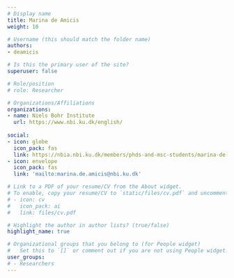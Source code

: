 ```yaml
---
# Display name
title: Marina de Amicis
weight: 10

# Username (this should match the folder name)
authors:
- deamicis

# Is this the primary user of the site?
superuser: false

# Role/position
# role: Researcher

# Organizations/Affiliations
organizations:
- name: Niels Bohr Institute
  url: https://www.nbi.ku.dk/english/
  
social:
- icon: globe
  icon_pack: fas
  link: https://nbia.nbi.ku.dk/members/phds-and-msc-students/marina-de-amicis/
- icon: envelope
  icon_pack: fas
  link: 'mailto:marina.de.amicis@nbi.ku.dk'

# Link to a PDF of your resume/CV from the About widget.
# To enable, copy your resume/CV to `static/files/cv.pdf` and uncomment the lines below.
# - icon: cv
#   icon_pack: ai
#   link: files/cv.pdf

# Highlight the author in author lists? (true/false)
highlight_name: true

# Organizational groups that you belong to (for People widget)
#   Set this to `[]` or comment out if you are not using People widget.
user_groups:
# - Researchers
---
```

